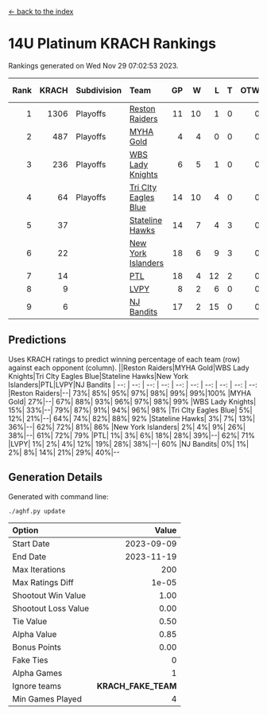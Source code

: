 [<- back to the index](readme.md)
# 14U Platinum KRACH Rankings
Rankings generated on Wed Nov 29 07:02:53 2023.

Rank|KRACH|Subdivision|Team|GP|W|L|T|OTW|OTL|SoS|Exp Wins|Win Diff
---:|---:|:---|:---|---:|---:|---:|---:|---:|---:|---:|---:|---:
1|1306|Playoffs|[Reston Raiders](https://gamesheetstats.com/seasons/3663/teams/140829/schedule)|11|10|1|0|0|0|654|10.8|-0.0
2|487|Playoffs|[MYHA Gold](https://gamesheetstats.com/seasons/3663/teams/140824/schedule)|4|4|0|0|0|0|15|4.9|0.0
3|236|Playoffs|[WBS Lady Knights](https://gamesheetstats.com/seasons/3663/teams/140825/schedule)|6|5|1|0|0|0|198|5.8|-0.0
4|64|Playoffs|[Tri CIty Eagles Blue](https://gamesheetstats.com/seasons/3663/teams/140831/schedule)|14|10|4|0|0|0|127|10.9|0.0
5|37||[Stateline Hawks](https://gamesheetstats.com/seasons/3663/teams/140830/schedule)|14|7|4|3|0|0|135|9.4|0.0
6|22||[New York Islanders](https://gamesheetstats.com/seasons/3663/teams/140832/schedule)|18|6|9|3|0|0|141|8.4|0.0
7|14||[PTL](https://gamesheetstats.com/seasons/3663/teams/140827/schedule)|18|4|12|2|0|0|311|5.9|0.0
8|9||[LVPY](https://gamesheetstats.com/seasons/3663/teams/140820/schedule)|8|2|6|0|0|0|166|2.9|0.0
9|6||[NJ Bandits](https://gamesheetstats.com/seasons/3663/teams/140828/schedule)|17|2|15|0|0|0|176|2.9|0.0

## Predictions
Uses KRACH ratings to predict winning percentage of each team (row) against each opponent (column).
||Reston Raiders|MYHA Gold|WBS Lady Knights|Tri CIty Eagles Blue|Stateline Hawks|New York Islanders|PTL|LVPY|NJ Bandits
| --: | --: | --: | --: | --: | --: | --: | --: | --: | --: 
|Reston Raiders|--| 73%| 85%| 95%| 97%| 98%| 99%| 99%|100%
|MYHA Gold| 27%|--| 67%| 88%| 93%| 96%| 97%| 98%| 99%
|WBS Lady Knights| 15%| 33%|--| 79%| 87%| 91%| 94%| 96%| 98%
|Tri CIty Eagles Blue|  5%| 12%| 21%|--| 64%| 74%| 82%| 88%| 92%
|Stateline Hawks|  3%|  7%| 13%| 36%|--| 62%| 72%| 81%| 86%
|New York Islanders|  2%|  4%|  9%| 26%| 38%|--| 61%| 72%| 79%
|PTL|  1%|  3%|  6%| 18%| 28%| 39%|--| 62%| 71%
|LVPY|  1%|  2%|  4%| 12%| 19%| 28%| 38%|--| 60%
|NJ Bandits|  0%|  1%|  2%|  8%| 14%| 21%| 29%| 40%|--

## Generation Details

Generated with command line:
```
./aghf.py update
```

| Option | Value |
| :----- | ----: |
| Start Date | 2023-09-09 |
| End Date | 2023-11-19 |
| Max Iterations | 200 |
| Max Ratings Diff | 1e-05 |
| Shootout Win Value | 1.00 |
| Shootout Loss Value | 0.00 |
| Tie Value | 0.50 |
| Alpha Value | 0.85 |
| Bonus Points | 0.00 |
| Fake Ties | 0 |
| Alpha Games | 1 |
| Ignore teams | __KRACH_FAKE_TEAM__ |
| Min Games Played | 4 |

